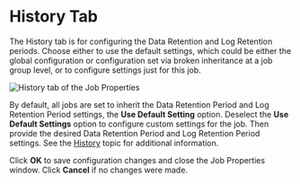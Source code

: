 # History Tab

The History tab is for configuring the Data Retention and Log Retention periods. Choose either to
use the default settings, which could be either the global configuration or configuration set via
broken inheritance at a job group level, or to configure settings just for this job.

![History tab of the Job Properties](/img/product_docs/threatprevention/threatprevention/admin/policies/history.webp)

By default, all jobs are set to inherit the Data Retention Period and Log Retention Period settings,
the **Use Default Setting** option. Deselect the **Use Default Settings** option to configure custom
settings for the job. Then provide the desired Data Retention Period and Log Retention Period
settings. See the [History](/docs/accessanalyzer/12.0/administration/settings/history.md) topic for additional information.

Click **OK** to save configuration changes and close the Job Properties window. Click **Cancel** if
no changes were made.
